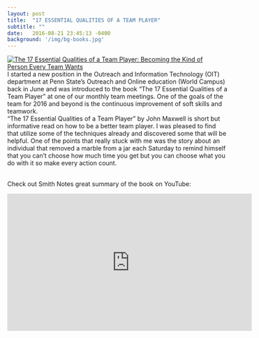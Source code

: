 ```yaml
---
layout: post
title:  "17 ESSENTIAL QUALITIES OF A TEAM PLAYER"
subtitle: ""
date:   2016-08-21 23:45:13 -0400
background: '/img/bg-books.jpg'
---
```

<a href="https://www.goodreads.com/book/show/170490.The_17_Essential_Qualities_of_a_Team_Player" style="float: left; padding-right: 20px"><img border="0" alt="The 17 Essential Qualities of a Team Player: Becoming the Kind of Person Every Team Wants" src="https://d2arxad8u2l0g7.cloudfront.net/books/1380856792m/170490.jpg" /></a>
I started a new position in the Outreach and Information Technology (OIT) department at Penn State’s Outreach and Online education (World Campus) back in June and was introduced to the book “The 17 Essential Qualities of a Team Player” at one of our monthly team meetings. One of the goals of the team for 2016 and beyond is the continuous improvement of soft skills and teamwork. <br>“The 17 Essential Qualities of a Team Player” by John Maxwell is short but informative read on how to be a better team player. I was pleased to find that utilize some of the techniques already and discovered some that will be helpful. One of the points that really stuck with me was the story about an individual that removed a marble from a jar each Saturday to remind himself that you can’t choose how much time you get but you can choose what you do with it so make every action count. <br>
<br/>

Check out Smith Notes great summary of the book on YouTube:
<iframe width="560" height="315" src="https://www.youtube.com/embed/92vzZMSkgx0" frameborder="0" allowfullscreen></iframe>